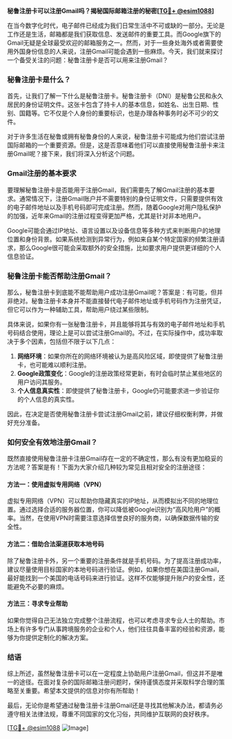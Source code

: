 **秘鲁注册卡可以注册Gmail吗？揭秘国际邮箱注册的秘密[[TG💪+ @esim1088](https://t.me/s/esim1088)]**

在当今数字化时代，电子邮件已经成为我们日常生活中不可或缺的一部分。无论是工作还是生活，邮箱都是我们获取信息、发送邮件的重要工具。而Google旗下的Gmail无疑是全球最受欢迎的邮箱服务之一。然而，对于一些身处海外或者需要使用外国身份信息的人来说，注册Gmail可能会遇到一些麻烦。今天，我们就来探讨一个备受关注的问题：秘鲁注册卡是否可以用来注册Gmail？

### 秘鲁注册卡是什么？

首先，让我们了解一下什么是秘鲁注册卡。秘鲁注册卡（DNI）是秘鲁公民和永久居民的身份证明文件。这张卡包含了持卡人的基本信息，如姓名、出生日期、性别、国籍等。它不仅是个人身份的重要标识，也是办理各种事务时必不可少的文件。

对于许多生活在秘鲁或拥有秘鲁身份的人来说，秘鲁注册卡可能成为他们尝试注册国际邮箱的一个重要资源。但是，这是否意味着他们可以直接使用秘鲁注册卡来注册Gmail呢？接下来，我们将深入分析这个问题。

### Gmail注册的基本要求

要理解秘鲁注册卡是否能用于注册Gmail，我们需要先了解Gmail注册的基本要求。通常情况下，注册Gmail账户并不需要特别的身份证明文件，只需要提供有效的电子邮件地址以及手机号码即可完成注册。然而，随着Google对用户隐私保护的加强，近年来Gmail的注册过程变得更加严格，尤其是针对非本地用户。

Google可能会通过IP地址、语言设置以及设备信息等多种方式来判断用户的地理位置和身份背景。如果系统检测到异常行为，例如来自某个特定国家的频繁注册请求，那么Google很可能会采取额外的安全措施，比如要求用户提供更详细的个人信息验证。

### 秘鲁注册卡能否帮助注册Gmail？

那么，秘鲁注册卡到底能不能帮助用户成功注册Gmail呢？答案是：有可能，但并非绝对。秘鲁注册卡本身并不能直接替代电子邮件地址或手机号码作为注册凭证，但它可以作为一种辅助工具，帮助用户绕过某些限制。

具体来说，如果你有一张秘鲁注册卡，并且能够将其与有效的电子邮件地址和手机号码结合使用，理论上是可以尝试注册Gmail的。不过，在实际操作中，成功率取决于多个因素，包括但不限于以下几点：

1. **网络环境**：如果你所在的网络环境被认为是高风险区域，即使提供了秘鲁注册卡，也可能难以顺利注册。
2. **Google政策变化**：Google的注册政策经常更新，有时会临时禁止某些地区的用户访问其服务。
3. **个人信息真实性**：即使提供了秘鲁注册卡，Google仍可能要求进一步验证你的个人信息的真实性。

因此，在决定是否使用秘鲁注册卡尝试注册Gmail之前，建议仔细权衡利弊，并做好充分准备。

### 如何安全有效地注册Gmail？

既然直接使用秘鲁注册卡注册Gmail存在一定的不确定性，那么有没有更加稳妥的方法呢？答案是有！下面为大家介绍几种较为常见且相对安全的注册途径：

#### 方法一：使用虚拟专用网络（VPN）

虚拟专用网络（VPN）可以帮助你隐藏真实的IP地址，从而模拟出不同的地理位置。通过选择合适的服务器位置，你可以降低被Google识别为“高风险用户”的概率。当然，在使用VPN时需要注意选择信誉良好的服务商，以确保数据传输的安全性。

#### 方法二：借助合法渠道获取本地号码

除了秘鲁注册卡外，另一个重要的注册条件就是手机号码。为了提高注册成功率，建议尽量使用目标国家的本地号码进行验证。例如，如果你想在美国注册Gmail，最好能找到一个美国的电话号码来进行验证。这样不仅能够提升账户的安全性，还能避免不必要的麻烦。

#### 方法三：寻求专业帮助

如果你觉得自己无法独立完成整个注册流程，也可以考虑寻求专业人士的帮助。市场上有许多专门从事跨境服务的企业和个人，他们往往具备丰富的经验和资源，能够为你提供定制化的解决方案。

### 结语

综上所述，虽然秘鲁注册卡可以在一定程度上协助用户注册Gmail，但这并不是唯一的途径。在面对复杂的国际邮箱注册问题时，保持谨慎态度并采取科学合理的策略至关重要。希望本文提供的信息对你有所帮助！

最后，无论你是希望通过秘鲁注册卡注册Gmail还是寻找其他解决办法，都请务必遵守相关法律法规，尊重不同国家的文化习俗，共同维护互联网的良好秩序。

[[TG💪+ @esim1088](https://t.me/s/esim1088) ![Image](https://i.postimg.cc/4NQfJmqS/Snipaste-2025-05-13-00-14-12.png)]